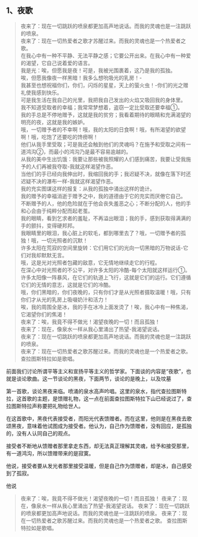 <h2>1、夜歌</h2><blockquote data-pid="Vf6x-CZE">夜来了：现在一切跳跃的喷泉都更加高声地说话。而我的灵魂也是一注跳跃的喷泉。<br>夜来了：现在一切热爱者之歌才苏醒过来。而我的灵魂也是一个热爱者之歌。<br>在我心中有一种不平静、无法平静之感；它要公开出来。在我心中有一种爱的渴望，它自己说着爱的语言。<br>我是光：唉，但愿我是夜！可是，我被光围裹着，这乃是我的孤独。<br>唉，但愿我像夜一样黑暗！我多么想吮吸光的乳房！-<br>我甚至也想祝福你们，你们，闪烁的星星，天上的萤火虫！-你们的光之赠礼使我感到快乐。<br>可是我生活在我自己的光里，我把我自己发出的火焰又吸回我的身体里。<br>我不知道受取者的幸福；我常常梦想着，盗窃一定比受取还要幸福①。<br>我的手总是不停地赠予，这就是我的贫穷；我看着期待的眼睛和充满渴望的明亮的夜，这就是我的嫉妒。<br>哦，一切赠予者的不幸啊！哦，我的太阳的日食啊！哦，有所渴望的欲望啊！哦，吃饱了还要吃的馋痨啊！<br>他们从我手里受取；可是我还会触到他们的灵魂吗？在施予和受取之间有一道鸿沟②，而最小的鸿沟乃是最不容易逾越的。<br>从我的美中生出饥饿：我要让那些被我照耀的人们感到痛苦，我要让受我施予的人们再被我夺取-我就这样渴望作恶。<br>当他们的手已经向我伸出时，我缩回我的手；我迟疑不决，就像在落下时还迟疑不决的瀑布一样-我就这样渴望作恶。<br>我的充实图谋这样的报复：从我的孤独中涌出这样的诡计。<br>我的赠予的幸福消逝于赠予之中，我的道德由于它的充实而厌倦它自己。<br>不断赠予的人，他的危险就在于他会丧失羞恶之心；不断分配的人，他的手和心会由于纯粹分配而起老茧。<br>我的眼睛，看到乞求者的羞耻，不再溢出眼泪；我的手，感到获取得满满的手的颤抖，变得硬邦邦。<br>我眼睛里的眼泪，我心脏上的软毛，都到哪里去了？哦，一切赠予者的孤独！哦，一切光照者的沉默！<br>许多太阳在荒寂的空间里旋转：它们用它们的光向一切黑暗的万物说话-它们对我却默默无言。<br>哦，这是光对光照者包藏的敌意，它无情地继续走它的行程。<br>在深心中对光照者的不公平，对许多太阳的冷酷-每个太阳就这样运行①。<br>许多太阳像一阵暴风，在它们的轨道上飞行，这就是它们的运行。它们遵循它们的无情的意志，这就是它们的冷酷。<br>哦，你们黑暗的，你们夜晚的，只有你们才是从光照者摄取温暖！哦，只有你们才从光的乳房上吸啜奶汁和活力！<br>唉，我的周围全是冰，我的手在冰冷上面发烫了！唉，我心中有一种焦渴，它渴望你们的焦渴！<br>夜来了：唉，我竟不得不做光！渴望夜晚的一切！而且孤独！<br>夜来了：现在，像泉水一样从我心里涌出了热望-我渴望说话。<br>夜来了：现在一切跳跃的喷泉都更加高声地说话。而我的灵魂也是一注跳跃的喷泉。<br>夜来了：现在一切热爱者之歌苏醒过来。而我的灵魂也是一个热爱者之歌。<br>查拉图斯特拉如是歌唱。</blockquote><p data-pid="UIwZI1ir">前面我们讨论所谓平等主义和宣扬平等主义的哲学家。下面谈的内容是“夜歌”，也就是谈论歌曲。这一节谈论的黑夜，下面两节，谈论的是晚上，以及坟墓</p><p data-pid="E16OVDcp">第一首歌，谈论黑夜来临。喷涌的泉水高声吟唱。这里的泉水，指代查拉图斯特拉，这首歌的主题，是馈赠礼物，这一点在前面查拉图斯特拉下山已经说过了，查拉图斯特拉声称要把礼物给世人。</p><p data-pid="tFrpV4Xb">在这首歌中，黑夜代表接受者，而阳光代表馈赠者。而在这里，他则是在黑夜去歌颂黑夜，意味着他试图成为接受者。他认为，自己作为馈赠者，没有回应，是孤独的，没有人认同自己的观点。</p><p data-pid="1ampVKUW">接受者不断地从馈赠者那里拿走东西，却无法真正理解其灵魂，给予和接受那里，有一道鸿沟，所以馈赠带来的是寂寞。</p><p data-pid="5dT9FhWJ">他说，接受者要从发光者那里接受温暖，但是自己作为馈赠者，却是冰，自己感受到了孤寂。</p><p data-pid="8inh7f7R">他说</p><blockquote data-pid="LJS9iGBz">夜来了：唉，我竟不得不做光！渴望夜晚的一切！而且孤独！ 夜来了：现在，像泉水一样从我心里涌出了热望-我渴望说话。 夜来了：现在一切跳跃的喷泉都更加高声地说话。而我的灵魂也是一注跳跃的喷泉。 夜来了：现在一切热爱者之歌苏醒过来。而我的灵魂也是一个热爱者之歌。 查拉图斯特拉如是歌唱。</blockquote><p></p><p></p>